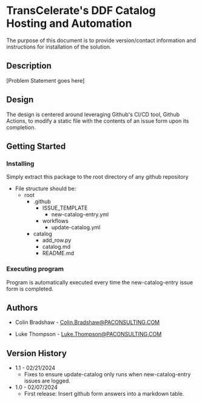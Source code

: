 # TransCelerate's DDF Catalog Hosting and Automation

The purpose of this document is to provide version/contact information and instructions for installation of the solution.

## Description

[Problem Statement goes here]

## Design

The design is centered around leveraging Github's CI/CD tool, Github Actions, to modify a static file with the contents of an issue form upon its completion.

## Getting Started

### Installing

Simply extract this package to the root directory of any github repository

* File structure should be:
    * root
        * .github
            * ISSUE_TEMPLATE
                * new-catalog-entry.yml
            * workflows
                * update-catalog.yml
        * catalog
            * add_row.py
            * catalog.md
            * README.md


### Executing program

Program is automatically executed every time the new-catalog-entry issue form is completed.

## Authors

* Colin Bradshaw - Colin.Bradshaw@PACONSULTING.COM

* Luke Thompson - Luke.Thompson@PACONSULTING.COM

## Version History

* 1.1 - 02/21/2024
    * Fixes to ensure update-catalog only runs when new-catalog-entry issues are logged.
* 1.0 - 02/07/2024
	* First release: Insert github form answers into a markdown table.